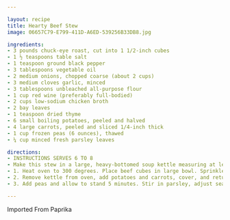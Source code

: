 ```yaml
---

layout: recipe
title: Hearty Beef Stew
image: 06657C79-E799-411D-A6ED-539256B33DB8.jpg

ingredients:
- 3 pounds chuck-eye roast, cut into 1 1/2-inch cubes
- 1 ½ teaspoons table salt
- 1 teaspoon ground black pepper
- 3 tablespoons vegetable oil
- 2 medium onions, chopped coarse (about 2 cups)
- 3 medium cloves garlic, minced
- 3 tablespoons unbleached all-purpose flour
- 1 cup red wine (preferably full-bodied)
- 2 cups low-sodium chicken broth
- 2 bay leaves
- 1 teaspoon dried thyme
- 6 small boiling potatoes, peeled and halved
- 4 large carrots, peeled and sliced 1/4-inch thick
- 1 cup frozen peas (6 ounces), thawed
- ¼ cup minced fresh parsley leaves

directions:
- INSTRUCTIONS SERVES 6 TO 8
- Make this stew in a large, heavy-bottomed soup kettle measuring at least ten inches in diameter. If the kettle is any smaller, you may need to cook the meat in three batches rather than two.
- 1. Heat oven to 300 degrees. Place beef cubes in large bowl. Sprinkle with salt and pepper; toss to coat. Heat 2 tablespoons of the oil over medium-high heat in large nonreactive soup kettle; add beef to kettle in two separate batches. Brown meat on all sides, about 5 minutes per batch, adding remaining tablespoon of oil if needed. Remove meat and set aside. Add onions to now empty kettle; sauté until almost softened, 4 to 5 minutes. Reduce heat to medium and add garlic; continue to sauté about 30 seconds longer. Stir in flour; cook until lightly colored, 1 to 2 minutes. Add wine, scraping up any browned bits that may have stuck to kettle. Add stock, bay leaves, and thyme; bring to simmer. Add meat; return to simmer. Cover and place in oven; simmer about 1 hour.
- 2. Remove kettle from oven, add potatoes and carrots, cover, and return to oven. Simmer until meat is just tender, about 1 hour. Remove stew from oven. (Can be cooled, covered, and refrigerated up to 3 days.)
- 3. Add peas and allow to stand 5 minutes. Stir in parsley, adjust seasonings, and serve.

---
```

Imported From Paprika
